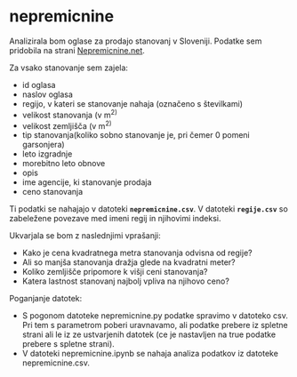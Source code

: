 # nepremicnine

Analizirala bom oglase za prodajo stanovanj v Sloveniji. Podatke sem pridobila na strani
[Nepremicnine.net](https://www.nepremicnine.net/).

Za vsako stanovanje sem zajela:
* id oglasa
* naslov oglasa
* regijo, v kateri se stanovanje nahaja (označeno s številkami)
* velikost stanovanja (v m<sup>2)
* velikost zemljišča (v m<sup>2)
* tip stanovanja(koliko sobno stanovanje je, pri čemer 0 pomeni garsonjera)
* leto izgradnje
* morebitno leto obnove
* opis
* ime agencije, ki stanovanje prodaja
* ceno stanovanja

Ti podatki se nahajajo v datoteki **`nepremicnine.csv`**.
V datoteki **`regije.csv`** so zabeležene povezave med imeni regij in njihovimi indeksi.

Ukvarjala se bom z naslednjimi vprašanji:
* Kako je cena kvadratnega metra stanovanja odvisna od regije?
* Ali so manjša stanovanja dražja glede na kvadratni meter?
* Koliko zemljišče pripomore k višji ceni stanovanja?
* Katera lastnost stanovanj najbolj vpliva na njihovo ceno?

Poganjanje datotek:
* S pogonom datoteke nepremicnine.py podatke spravimo v datoteko csv. Pri tem s parametrom poberi uravnavamo, ali podatke prebere iz spletne strani ali le iz ze ustvarjenih datotek (ce je nastavljen na true podatke prebere s spletne strani).
* V datoteki nepremicnine.ipynb se nahaja analiza podatkov iz datoteke nepremicnine.csv.